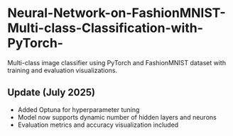 # Neural-Network-on-FashionMNIST-Multi-class-Classification-with-PyTorch-
Multi-class image classifier using PyTorch and FashionMNIST dataset with training and evaluation visualizations.<br>
   ## Update (July 2025)
- Added Optuna for hyperparameter tuning
- Model now supports dynamic number of hidden layers and neurons
- Evaluation metrics and accuracy visualization included
